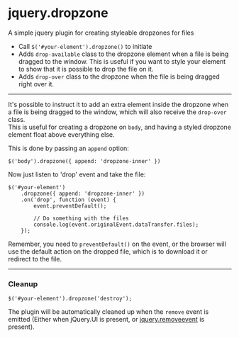 # jquery.dropzone
A simple jquery plugin for creating styleable dropzones for files

* Call `$('#your-element').dropzone()` to initiate
* Adds `drop-available` class to the dropzone element when a file is being dragged to the window. This is useful if you want to style your element to show that it is possible to drop the file on it.
* Adds `drop-over` class to the dropzone when the file is being dragged right over it.

---

It's possible to instruct it to add an extra element inside the dropzone when a file is being dragged to the window, 
which will also receive the `drop-over` class.  
This is useful for creating a dropzone on `body`, and having a styled dropzone element float above everything else.

This is done by passing an `append` option:

```
$('body').dropzone({ append: 'dropzone-inner' })
```

Now just listen to 'drop' event and take the file:
```
$('#your-element')
    .dropzone({ append: 'dropzone-inner' })
    .on('drop', function (event) {
        event.preventDefault();

        // Do something with the files
        console.log(event.originalEvent.dataTransfer.files);
    });
```

Remember, you need to `preventDefault()` on the event, or the browser will use the default action on the dropped file, which is to download it or redirect to the file.

---

### Cleanup

```
$('#your-element').dropzone('destroy');
```

The plugin will be automatically cleaned up when the `remove` event is emitted (Either when jQuery.UI is present, or [jquery.removeevent](https://github.com/danielgindi/jquery.removeevent) is present).
